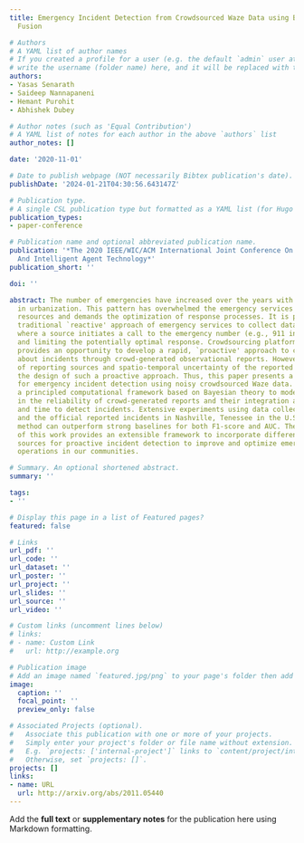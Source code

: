 ```yaml
---
title: Emergency Incident Detection from Crowdsourced Waze Data using Bayesian Information
  Fusion

# Authors
# A YAML list of author names
# If you created a profile for a user (e.g. the default `admin` user at `content/authors/admin/`), 
# write the username (folder name) here, and it will be replaced with their full name and linked to their profile.
authors:
- Yasas Senarath
- Saideep Nannapaneni
- Hemant Purohit
- Abhishek Dubey

# Author notes (such as 'Equal Contribution')
# A YAML list of notes for each author in the above `authors` list
author_notes: []

date: '2020-11-01'

# Date to publish webpage (NOT necessarily Bibtex publication's date).
publishDate: '2024-01-21T04:30:56.643147Z'

# Publication type.
# A single CSL publication type but formatted as a YAML list (for Hugo requirements).
publication_types:
- paper-conference

# Publication name and optional abbreviated publication name.
publication: '*The 2020 IEEE/WIC/ACM International Joint Conference On Web Intelligence
  And Intelligent Agent Technology*'
publication_short: ''

doi: ''

abstract: The number of emergencies have increased over the years with the growth
  in urbanization. This pattern has overwhelmed the emergency services with limited
  resources and demands the optimization of response processes. It is partly due to
  traditional `reactive' approach of emergency services to collect data about incidents,
  where a source initiates a call to the emergency number (e.g., 911 in U.S.), delaying
  and limiting the potentially optimal response. Crowdsourcing platforms such as Waze
  provides an opportunity to develop a rapid, `proactive' approach to collect data
  about incidents through crowd-generated observational reports. However, the reliability
  of reporting sources and spatio-temporal uncertainty of the reported incidents challenge
  the design of such a proactive approach. Thus, this paper presents a novel method
  for emergency incident detection using noisy crowdsourced Waze data. We propose
  a principled computational framework based on Bayesian theory to model the uncertainty
  in the reliability of crowd-generated reports and their integration across space
  and time to detect incidents. Extensive experiments using data collected from Waze
  and the official reported incidents in Nashville, Tenessee in the U.S. show our
  method can outperform strong baselines for both F1-score and AUC. The application
  of this work provides an extensible framework to incorporate different noisy data
  sources for proactive incident detection to improve and optimize emergency response
  operations in our communities.

# Summary. An optional shortened abstract.
summary: ''

tags:
- ''

# Display this page in a list of Featured pages?
featured: false

# Links
url_pdf: ''
url_code: ''
url_dataset: ''
url_poster: ''
url_project: ''
url_slides: ''
url_source: ''
url_video: ''

# Custom links (uncomment lines below)
# links:
# - name: Custom Link
#   url: http://example.org

# Publication image
# Add an image named `featured.jpg/png` to your page's folder then add a caption below.
image:
  caption: ''
  focal_point: ''
  preview_only: false

# Associated Projects (optional).
#   Associate this publication with one or more of your projects.
#   Simply enter your project's folder or file name without extension.
#   E.g. `projects: ['internal-project']` links to `content/project/internal-project/index.md`.
#   Otherwise, set `projects: []`.
projects: []
links:
- name: URL
  url: http://arxiv.org/abs/2011.05440
---
```


Add the **full text** or **supplementary notes** for the publication here using Markdown formatting.
